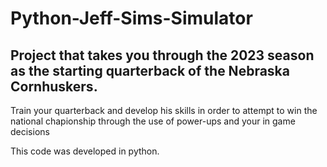 # Python-Jeff-Sims-Simulator

## Project that takes you through the 2023 season as the starting quarterback of the Nebraska Cornhuskers.

Train your quarterback and develop his skills in order to attempt to win the national chapionship
through the use of power-ups and your in game decisions


This code was developed in python. 

